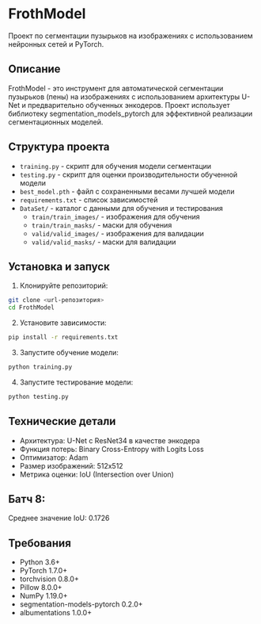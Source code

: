 # FrothModel

Проект по сегментации пузырьков на изображениях с использованием нейронных сетей и PyTorch.

## Описание

FrothModel - это инструмент для автоматической сегментации пузырьков (пены) на изображениях с использованием архитектуры U-Net и предварительно обученных энкодеров. Проект использует библиотеку segmentation_models_pytorch для эффективной реализации сегментационных моделей.

## Структура проекта

- `training.py` - скрипт для обучения модели сегментации
- `testing.py` - скрипт для оценки производительности обученной модели
- `best_model.pth` - файл с сохраненными весами лучшей модели
- `requirements.txt` - список зависимостей
- `DataSet/` - каталог с данными для обучения и тестирования
  - `train/train_images/` - изображения для обучения
  - `train/train_masks/` - маски для обучения
  - `valid/valid_images/` - изображения для валидации
  - `valid/valid_masks/` - маски для валидации

## Установка и запуск

1. Клонируйте репозиторий:
```bash
git clone <url-репозитория>
cd FrothModel
```

2. Установите зависимости:
```bash
pip install -r requirements.txt
```

3. Запустите обучение модели:
```bash
python training.py
```

4. Запустите тестирование модели:
```bash
python testing.py
```

## Технические детали

- Архитектура: U-Net с ResNet34 в качестве энкодера
- Функция потерь: Binary Cross-Entropy with Logits Loss
- Оптимизатор: Adam
- Размер изображений: 512x512
- Метрика оценки: IoU (Intersection over Union)

## Батч 8:
Среднее значение IoU: 0.1726

## Требования

- Python 3.6+
- PyTorch 1.7.0+
- torchvision 0.8.0+
- Pillow 8.0.0+
- NumPy 1.19.0+
- segmentation-models-pytorch 0.2.0+
- albumentations 1.0.0+ 